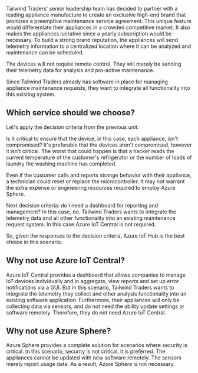 Tailwind Traders' senior leadership team has decided to partner with a leading appliance manufacture to create an exclusive high-end brand that promises a preemptive maintenance service agreement. This unique feature would differentiate their appliances in a crowded competitive market.  It also makes the appliances lucrative since a yearly subscription would be necessary. To build a strong brand reputation, the appliances will send telemetry information to a centralized location where it can be analyzed and maintenance can be scheduled.

The devices will not require remote control.  They will merely be sending their telemetry data for analysis and pro-active maintenance.

Since Tailwind Traders already has software in place for managing appliance maintenance requests, they want to integrate all functionality into this existing system.

## Which service should we choose?

Let's apply the decision criteria from the previous unit.

Is it critical to ensure that the device, in this case, each appliance, isn't compromised?  It's preferable that the devices aren't compromised, however it isn't critical.  The worst that could happen is that a hacker reads the current temperature of the customer's refrigerator or the number of loads of laundry the washing machine has completed.

Even if the customer calls and reports strange behavior with their appliance, a technician could reset or replace the microcontroller. It may not warrant the extra expense or engineering resources required to employ Azure Sphere.  

Next decision criteria: do I need a dashboard for reporting and management?  In this case, no.  Tailwind Traders wants to integrate the telemetry data and all other functionality into an existing maintenance request system.  In this case Azure IoT Central is not required.

So, given the responses to the decision criteria, Azure IoT Hub is the best choice in this scenario.

## Why not use Azure IoT Central?

Azure IoT Central provides a dashboard that allows companies to manage IoT devices individually and in aggregate, view reports and set up error notifications via a GUI. But in this scenario, Tailwind Traders wants to integrate the telemetry they collect and other analysis functionality into an existing software application. Furthermore, their appliances will only be collecting data via sensors, and do not need the ability update settings or software remotely. Therefore, they do not need Azure IoT Central.

## Why not use Azure Sphere?

Azure Sphere provides a complete solution for scenarios where security is critical. In this scenario, security is not critical, it is preferred. The appliances cannot be updated with new software remotely. The sensors merely report usage data.  As a result, Azure Sphere is not necessary.